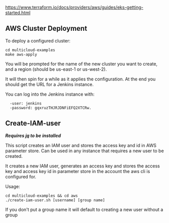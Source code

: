 https://www.terraform.io/docs/providers/aws/guides/eks-getting-started.html

## AWS Cluster Deployment
To deploy a configured cluster:

```
cd multicloud-examples
make aws-apply
```

You will be prompted for the name of the new cluster you want to create, and a region (should be us-east-1 or us-west-2).

It will then spin for a while as it applies the configuration. 
At the end you should get the URL for a Jenkins instance.

You can log into the Jenkins instance with:
```
  -user: jenkins
  -password: gqxruzTHJRJDNFiEFQ2XTCRw.
```
## Create-IAM-user
**_Requires [jq](https://stedolan.github.io/jq/download/) to be installed_** 


This script creates an IAM user and stores the access key and id in AWS parameter store. Can be used in any instance that requires a new user to be created.


It creates a new IAM user, generates an access key and stores the access key and access key id in parameter store in the account the aws cli is configured for.

Usage:
```
cd multicloud-examples && cd aws
./create-iam-user.sh [username] [group name]
```
If you don't put a group name it will default to creating a new user without a group

